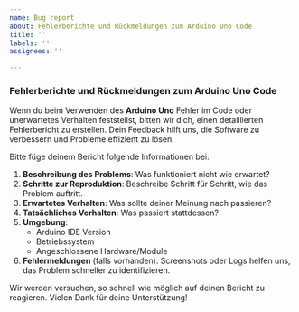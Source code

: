 ```yaml
---
name: Bug report
about: Fehlerberichte und Rückmeldungen zum Arduino Uno Code
title: ''
labels: ''
assignees: ''

---
```


### Fehlerberichte und Rückmeldungen zum Arduino Uno Code

Wenn du beim Verwenden des **Arduino Uno** Fehler im Code oder unerwartetes Verhalten feststellst, bitten wir dich, einen detaillierten Fehlerbericht zu erstellen. Dein Feedback hilft uns, die Software zu verbessern und Probleme effizient zu lösen. 

Bitte füge deinem Bericht folgende Informationen bei:
1. **Beschreibung des Problems**: Was funktioniert nicht wie erwartet?
2. **Schritte zur Reproduktion**: Beschreibe Schritt für Schritt, wie das Problem auftritt.
3. **Erwartetes Verhalten**: Was sollte deiner Meinung nach passieren?
4. **Tatsächliches Verhalten**: Was passiert stattdessen?
5. **Umgebung**:
   - Arduino IDE Version
   - Betriebssystem
   - Angeschlossene Hardware/Module
6. **Fehlermeldungen** (falls vorhanden): Screenshots oder Logs helfen uns, das Problem schneller zu identifizieren.

Wir werden versuchen, so schnell wie möglich auf deinen Bericht zu reagieren. Vielen Dank für deine Unterstützung!
